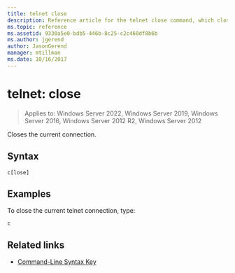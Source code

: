 ```yaml
---
title: telnet close
description: Reference article for the telnet close command, which closes the current telnet connection.
ms.topic: reference
ms.assetid: 9330a5e0-bdb5-446b-8c25-c2c460df8b6b
ms.author: jgerend
author: JasonGerend
manager: mtillman
ms.date: 10/16/2017
---
```


# telnet: close

>Applies to: Windows Server 2022, Windows Server 2019, Windows Server 2016, Windows Server 2012 R2, Windows Server 2012

Closes the current connection.

## Syntax

```
c[lose]
```

## Examples

To close the current telnet connection, type:

```
c
```

## Related links

- [Command-Line Syntax Key](command-line-syntax-key.md)
